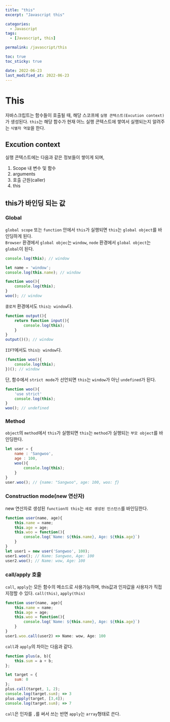 ```yaml
---
title: "this"
excerpt: "Javascript this"

categories:
  - Javascript
tags:
  - [Javascript, this]

permalink: /javascript/this

toc: true
toc_sticky: true

date: 2022-06-23
last_modified_at: 2022-06-23
---
```


# This

자바스크립트는 함수들이 호출될 때, 해당 스코프에 `실행 콘텍스트(Excution context)`가 생성된다.
`this`는 해당 함수가 현재 어느 실행 콘텍스트에 쌓여서 실행되는지 알려주는 `식별자 역할`을 한다.

## Excution context

실행 콘텍스트에는 다음과 같은 정보들이 쌓이게 되며,

1. Scope 내 변수 및 함수
2. arguments
3. 호출 근원(caller)
4. this

## this가 바인딩 되는 값

### Global

`global scope` 또는 `function` 안에서 `this`가 실행되면 `this`는 `global object`를 바인딩하게 된다.  
`Browser` 환경에서 `global objec`는 `window`, 
`node` 환경에서 `global object`는 `global`이 된다.

```javascript
console.log(this); // window
```

```javascript
let name = 'window';
console.log(this.name); // window
```

```javascript
function woo(){
    console.log(this);
}
woo(); // window
```

`클로져` 환경에서도 `this는 window`다.

```javascript
function output(){
    return function input(){
        console.log(this);
    }
}
output()(); // window
```

`IIFT`에서도 `this는 window`다.

```javascript
(function woo(){
    console.log(this);
})(); // window
```

단, 함수에서 `strict mode`가 선언되면 `this`는 `window`가 아닌 `undefined`가 된다.

```javascript
function woo(){
    'use strict'
    console.log(this);
}
woo(); // undefined
```

### Method

`object`의 `method`에서 `this`가 실행되면 `this`는 `method`가 실행되는 `부모 object`를 바인딩한다.

```javascript
let user = {
    name : 'Sangwoo',
    age : 100,
    woo(){
        console.log(this);
    }
}
user.woo(); // {name: "Sangwoo", age: 100, woo: ƒ}
```

### Construction mode(new 연산자)

new 연산자로 생성된 `function의 this`는 `새로 생성된 인스턴스`를 바인딩한다.

```javascript
function user(name, age){
    this.name = name;
    this.age = age;
    this.woo = function(){
        console.log(`Name: ${this.name}, Age: ${this.age}`)
    }
}
let user1 = new user('Sangwoo', 100);
user1.woo(); // Name: Sangwoo, Age: 100
user2.woo(); // Name: wow, Age: 100
```

### call/apply 호출

`call`, `apply`는 모든 함수의 메소드로 사용가능하며, this값과 인자값을 사용자가 직접 지정할 수 있다.
`call(this)`, `apply(this)`

```javascript
function user(name, age){
    this.name = name;
    this.age = age;
    this.woo = function(){
        console.log(`Name: ${this.name}, Age: ${this.age}`)
    }
}
user1.woo.call(user2) => Name: wow, Age: 100
```

`call`과 `apply`의 차이는 다음과 같다.

```javascript
function plus(a, b){
	this.sum = a + b;
};

let target = {
	sum: 0
};
plus.call(target, 1, 2);
console.log(target.sum); => 3
plus.apply(target, [3,4]);
console.log(target.sum); => 7
```

`call`은 인자를 `,`를 써서 쓰는 반면 `apply`는 `array`형태로 쓴다.
